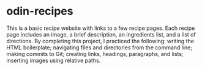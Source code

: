 # odin-recipes
This is a basic recipe website with links to a few recipe pages. Each recipe page includes an image, a brief description, an ingredients list, and a list of directions. By completing this project, I practiced the following: writing the HTML boilerplate; navigating files and directories from the command line; making commits to Git; creating links, headings, paragraphs, and lists; inserting images using relative paths. 